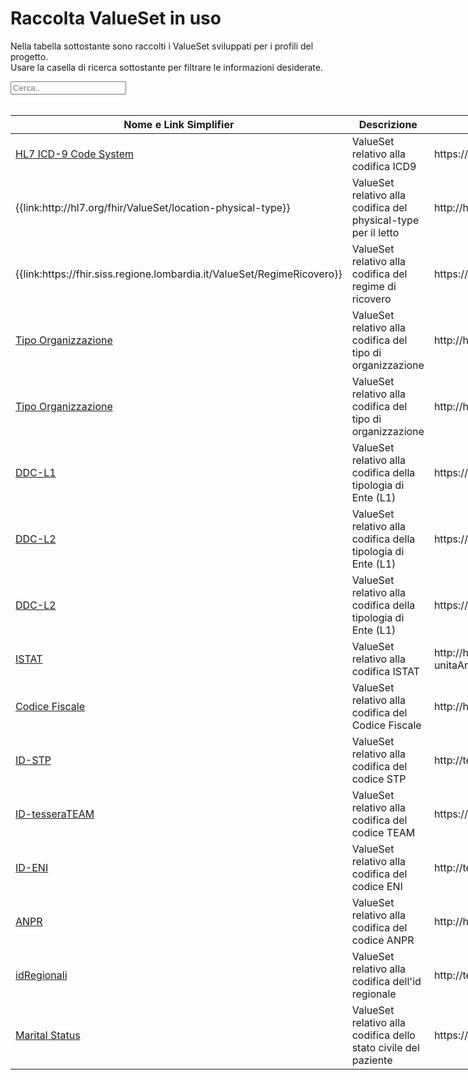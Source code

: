 <html>
  <head>
    <script src="https://ajax.googleapis.com/ajax/libs/jquery/3.6.0/jquery.min.js"></script>
    <script>
      $(document).ready(function () {
        $("#myInput").on("keyup", function () {
          var value = $(this).val().toLowerCase();
          $("#myTable tr").filter(function () {
            $(this).toggle($(this).text().toLowerCase().indexOf(value) > -1);
          });
        });
      });
    </script>
  </head>
  <body>
    <h1>Raccolta ValueSet in uso</h1>
    <div>
      <p>
        Nella tabella sottostante sono raccolti i ValueSet sviluppati
        per i profili del progetto.
        <br />
        Usare la casella di ricerca sottostante per filtrare le informazioni
        desiderate.
      </p>
      <input id="myInput" type="text" placeholder="Cerca.." />
    </div>
    <br />
    <table style="width: fit-content">
  <thead>
    <tr>
      <th>Nome e Link Simplifier</th>
      <th>Descrizione</th>
      <th>URL</th>
    </tr>
  </thead>
  <tbody id="myTable">
    <tr>
      <td> 
        <a href="https://terminology.hl7.org/5.5.0/CodeSystem-icd9.html" target="_blank">HL7 ICD-9 Code System</a>
      </td>
      <td>ValueSet relativo alla codifica ICD9 </td>
<td>https://terminology.hl7.org/5.5.0/CodeSystem-icd9.html</td>
    </tr>
    <tr>
      <td>
        {{link:http://hl7.org/fhir/ValueSet/location-physical-type}}
      </td>
      <td> ValueSet relativo alla codifica del physical-type per il letto </td>
<td>http://hl7.org/fhir/ValueSet/location-physical-type</td>
    </tr>
    <tr>
      <td>
        {{link:https://fhir.siss.regione.lombardia.it/ValueSet/RegimeRicovero}}
      </td>
      <td> ValueSet relativo alla codifica del regime di ricovero </td>
<td>https://fhir.siss.regione.lombardia.it/ValueSet/RegimeRicovero</td>
    </tr>
    <tr>
      <td>
      <a href="http://hl7.it/fhir/lab-report/ValueSet/tipoOrganizzazione" target="_blank">Tipo Organizzazione</a>
      </td>
      <td> ValueSet relativo alla codifica del tipo di organizzazione </td>
<td>http://hl7.it/fhir/lab-report/ValueSet/tipoOrganizzazione</td>
    </tr>
    <tr>
      <td>
      <a href="http://hl7.it/fhir/lab-report/ValueSet/tipoOrganizzazione" target="_blank">Tipo Organizzazione</a>
      </td>
      <td> ValueSet relativo alla codifica del tipo di organizzazione </td>
<td>http://hl7.it/fhir/lab-report/ValueSet/tipoOrganizzazione</td>
    </tr>
    <tr>
      <td>
      <a href="https://fhir.siss.regione.lombardia.it/ValueSet/DDC-DescL1" target="_blank">DDC-L1</a>
      </td>
      <td> ValueSet relativo alla codifica della tipologia di Ente (L1) </td>
<td>https://fhir.siss.regione.lombardia.it/ValueSet/DDC-DescL1</td>
    </tr>
    <tr>
      <td>
      <a href="https://fhir.siss.regione.lombardia.it/ValueSet/DDC-DescL2" target="_blank">DDC-L2</a>
      </td>
      <td> ValueSet relativo alla codifica della tipologia di Ente (L1) </td>
<td>https://fhir.siss.regione.lombardia.it/ValueSet/DDC-DescL2</td>
    </tr>
    <tr>
      <td>
      <a href="https://fhir.siss.regione.lombardia.it/ValueSet/DDC-DescL2" target="_blank">DDC-L2</a>
      </td>
      <td> ValueSet relativo alla codifica della tipologia di Ente (L1) </td>
<td>https://fhir.siss.regione.lombardia.it/ValueSet/DDC-DescL2</td>
    </tr>
    <tr>
      <td>
      <a href="http://hl7.it/fhir/lab-report/CodeSystem/istat-unitaAmministrativeTerritoriali" target="_blank">ISTAT</a>
      </td>
      <td> ValueSet relativo alla codifica ISTAT </td>
<td>http://hl7.it/fhir/lab-report/CodeSystem/istat-unitaAmministrativeTerritoriali</td>
    </tr>
    <tr>
      <td>
      <a href="http://hl7.it/sid/codiceFiscale" target="_blank">Codice Fiscale</a>
      </td>
      <td> ValueSet relativo alla codifica del Codice Fiscale </td>
<td>http://hl7.it/sid/codiceFiscale</td>
    </tr>
    <tr>
      <td>
      <a href="http://terminology.hl7.it/ValueSet/uri-idStp" target="_blank">ID-STP</a>
      </td>
      <td> ValueSet relativo alla codifica del codice STP </td>
<td>http://terminology.hl7.it/ValueSet/uri-idStp</td>
    </tr>
    <tr>
      <td>
      <a href="https://fhir.siss.regione.lombardia.it/sid/tesseraTeam" target="_blank">ID-tesseraTEAM</a>
      </td>
      <td> ValueSet relativo alla codifica del codice TEAM </td>
<td>https://fhir.siss.regione.lombardia.it/sid/tesseraTeam</td>
    </tr>
    <tr>
      <td>
      <a href="http://terminology.hl7.it/ValueSet/uri-idEni" target="_blank">ID-ENI</a>
      </td>
      <td> ValueSet relativo alla codifica del codice ENI </td>
<td>http://terminology.hl7.it/ValueSet/uri-idEni</td>
    </tr>
    <tr>
      <td>
      <a href="http://hl7.it/sid/anpr" target="_blank">ANPR</a>
      </td>
      <td> ValueSet relativo alla codifica del codice ANPR </td>
<td>http://hl7.it/sid/anpr</td>
    </tr>
    <tr>
      <td>
      <a href="http://terminology.hl7.it/ValueSet/uri-idRegionali" target="_blank">idRegionali</a>
      </td>
      <td> ValueSet relativo alla codifica dell'id regionale </td>
<td>http://terminology.hl7.it/ValueSet/uri-idRegionali</td>
    </tr>
    <tr>
      <td>
      <a href="https://www.hl7.it/fhir/base/ValueSet-statoCivile.html" target="_blank">Marital Status</a>
      </td>
      <td> ValueSet relativo alla codifica dello stato civile del paziente </td>
<td>https://www.hl7.it/fhir/base/ValueSet-statoCivile.html</td>
    </tr>
  </tbody>
</table>
  </body>
</html>
